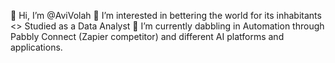 👋 Hi, I’m @AviVolah
👀 I’m interested in bettering the world for its inhabitants
<> Studied as a Data Analyst
🌱 I’m currently dabbling in Automation through Pabbly Connect (Zapier competitor) and different AI platforms and applications.
